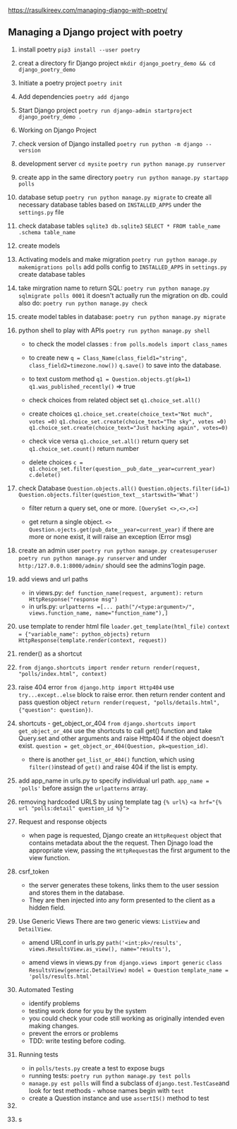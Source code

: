 https://rasulkireev.com/managing-django-with-poetry/

## Managing a Django project with poetry

1. install poetry
      `pip3 install --user poetry` 
2. creat a directory fir Django project
      `mkdir django_poetry_demo && cd django_poetry_demo`
3. Initiate a poetry project
      `poetry init`
4. Add dependencies
      `poetry add django`
5. Start Django project
      `poetry run django-admin startproject django_poetry_demo .`
6. Working on Django Project
7. check version of Django installed
      `poetry run python -m django --version`
8. development server
      `cd mysite`
      `poetry run python manage.py runserver`
9.  create app in the same directory
      `poetry run python manage.py startapp polls`
      
10. database setup
      `poetry run python manage.py migrate`
      to create all necessary database tables based on `INSTALLED_APPS` under the `settings.py` file
11. check database tables
      `sqlite3 db.sqlite3`
      `SELECT * FROM table_name`
      `.schema table_name`
12. create models
13. Activating models and make migration
      `poetry run python manage.py makemigrations polls`
      add polls config to `INSTALLED_APPS` in `settings.py`
      create database tables
14. take mirgration name to return SQL: 
      `poetry run python manage.py sqlmigrate polls 0001`
      it doesn't actually run the migration on db. 
      could also do: 
      `poetry run python manage.py check`
15. create model tables in database:
      `poetry run python manage.py migrate`
16. python shell to play with APIs
      `poetry run python manage.py shell`
      * to check the model classes : `from polls.models import class_names`
      * to create new
      `q = Class_Name(class_field1="string", class_field2=timezone.now())`
      `q.save()` to save into the database.

      * to text custom method
      `q1 = Question.objects.gt(pk=1)`
      `q1.was_published_recently()` => true
      * check choices from related object set
      `q1.choice_set.all()`
      * create choices 
      `q1.choice_set.create(choice_text="Not much", votes =0)`
      `q1.choice_set.create(choice_text="The sky", votes =0)`
      `q1.choice_set.create(choice_text="Just hacking again", votes=0)`

      * check vice versa
      `q1.choice_set.all()` return query set
      `q1.choice_set.count()` return number

      * delete choices
      `c = q1.choice_set.filter(question__pub_date__year=current_year)`
      `c.delete()`

17. check Database
      `Question.objects.all()`
      `Question.objects.filter(id=1)`
      `Question.objects.filter(question_text__startswith='What')`
      * filter return a query set, one or more.
      `[QuerySet <>,<>,<>]`
      

      * get return a single object. `<>`
      `Question.ojects.get(pub_date__year=current_year)`
      if there are more or none exist, it will raise an exception (Error msg)

18. create an admin user
      `poetry run python manage.py createsuperuser`
      `poetry run python manage.py runserver` and under `http:/127.0.0.1:8000/admin/` should see the admins'login page.
19. add views and url paths
    * in views.py:
      `def function_name(request, argument):`
      `return HttpResponse("response msg")`
    * in urls.py:
      `urlpatterns =[... path("/<type:argument>/", views.function_name, name="function_name"),]`
20.  use template to render html file
      `loader.get_template(html_file)`
      `context = {"variable_name": python_objects}`
      `return HttpResponse(template.render(context, request))`
21.  render() as a shortcut
22.  `from django.shortcuts import render`
      `return render(request, "polls/index.html", context)`
23.  raise 404 error
      `from django.http import Http404`
      use `try...except..else` block to raise error.
      then return render content and pass question object
      `return render(request, "polls/details.html", {"question": question})`.
24.  shortcuts - get_object_or_404
      `from django.shortcuts import get_object_or_404`
      use the shortcuts to call get() function and take Query.set and other arguments and raise Http404 if the object doesn't exist.
      `question = get_object_or_404(Question, pk=question_id)`.
      * there is another `get_list_or_404()` function, which using `filter()`instead of `get()` and raise 404 if the list is empty.
25.  add app_name in urls.py to specify individual url path.
      `app_name = 'polls'` before assign the `urlpatterns` array.
26.  removing hardcoded URLS by using template tag `{% url%}`
      `<a hrf="{% url "polls:detail" question_id %}">`
27.  Request and response objects
      * when page is requested, Django create an `HttpRequest` object that contains metadata about the the request. Then Djnago load the appropriate view, passing the `HttpRequest`as the first argument to the view function. 
28.  csrf_token
      * the server generates these tokens, links them to the user session and stores them in the database. 
      * They are then injected into any form presented to the client as a hidden field.
29.  Use Generic Views 
      There are two generic views: `ListView` and `DetailView`.
      * amend URLconf in urls.py
        `path('<int:pk>/results', views.ResultsView.as_view(), name="results'),`

      * amend views in views.py
        `from django.views import generic`
        `class ResultsView(generic.DetailView)`
        `model = Question`
        `template_name = 'polls/results.html'`
30.  Automated Testing
      * identify problems
      * testing work done for you by the system
      * you could check your code still working as originally intended even making changes.
      * prevent the errors or problems 
      * TDD: write testing before coding. 

31.  Running tests
      * in `polls/tests.py` create a test to expose bugs
      * running tests: `poetry run python manage.py test polls`
      * `manage.py est polls` will find a subclass of `django.test.TestCase`and look for test methods - whose names begin with `test`
      * create a Question instance and use `assertIS()` method to test
32.  
33.  s


